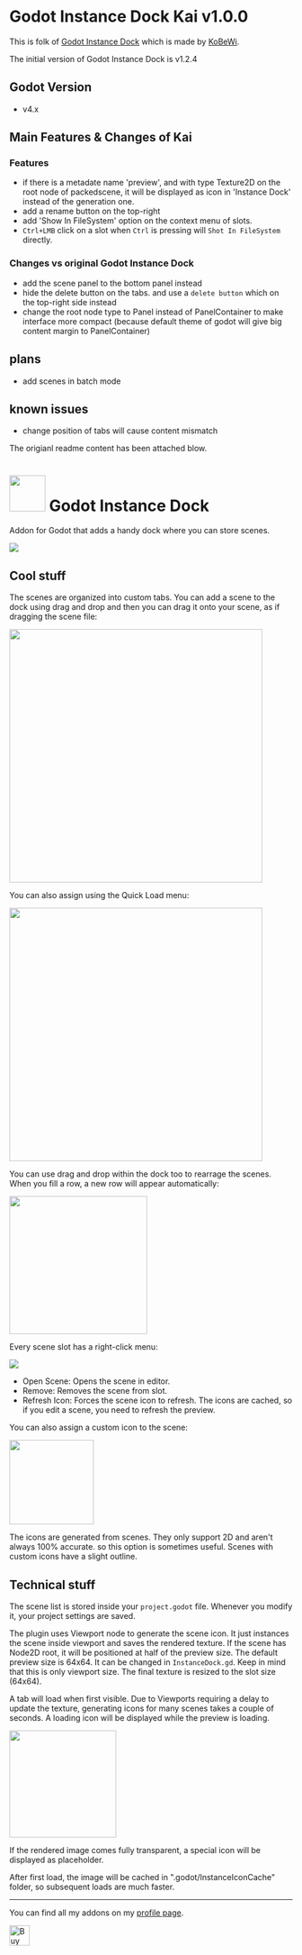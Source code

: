 # Godot Instance Dock Kai v1.0.0
This is folk of [Godot Instance Dock](https://github.com/KoBeWi/Godot-Instance-Dock) which is made by [KoBeWi](https://github.com/KoBeWi).

The initial version of Godot Instance Dock is v1.2.4

## Godot Version
- v4.x

## Main Features & Changes of Kai
### Features
- if there is a metadate name 'preview', and with type Texture2D on the root node of packedscene, it will be displayed as icon in 'Instance Dock' instead of the generation one.
- add a rename button on the top-right
- add 'Show In FileSystem' option on the context menu of slots.
- `Ctrl+LMB` click on a slot when `Ctrl` is pressing will `Shot In FileSystem` directly. 
  
### Changes vs original Godot Instance Dock
- add the scene panel to the bottom panel instead
- hide the delete button on the tabs. and use a `delete button` which on the top-right side instead
- change the root node type to Panel instead of PanelContainer to make interface more compact (because default theme of godot will give big content margin to PanelContainer)

## plans
- add scenes in batch mode 


## known issues
- change position of tabs will cause content mismatch



The origianl readme content has been attached blow.

# <img src="https://github.com/KoBeWi/Godot-Instance-Dock/blob/master/Media/Icon.png" width="64" height="64"> Godot Instance Dock
Addon for Godot that adds a handy dock where you can store scenes.

![](https://github.com/KoBeWi/Godot-Instance-Dock/blob/master/Media/Screenshot1.png)

## Cool stuff

The scenes are organized into custom tabs. You can add a scene to the dock using drag and drop and then you can drag it onto your scene, as if dragging the scene file:

<img src="https://github.com/KoBeWi/Godot-Instance-Dock/blob/master/Media/ReadmeDragAndDrop.gif" width="450">

You can also assign using the Quick Load menu:

<img src="https://github.com/KoBeWi/Godot-Instance-Dock/blob/master/Media/ReadmeQuickLoad.gif" width="450">

You can use drag and drop within the dock too to rearrage the scenes. When you fill a row, a new row will appear automatically:

<img src="https://github.com/KoBeWi/Godot-Instance-Dock/blob/master/Media/ReadmeRow.gif" width="245">

Every scene slot has a right-click menu:

![](https://github.com/KoBeWi/Godot-Instance-Dock/blob/master/Media/ReadmeMenu.png)

- Open Scene: Opens the scene in editor.
- Remove: Removes the scene from slot.
- Refresh Icon: Forces the scene icon to refresh. The icons are cached, so if you edit a scene, you need to refresh the preview.

You can also assign a custom icon to the scene:

<img src="https://github.com/KoBeWi/Godot-Instance-Dock/blob/master/Media/ReadmeCustom.gif" width="150">

The icons are generated from scenes. They only support 2D and aren't always 100% accurate. so this option is sometimes useful. Scenes with custom icons have a slight outline.

## Technical stuff

The scene list is stored inside your `project.godot` file. Whenever you modify it, your project settings are saved.

The plugin uses Viewport node to generate the scene icon. It just instances the scene inside viewport and saves the rendered texture. If the scene has Node2D root, it will be positioned at half of the preview size.
The default preview size is 64x64. It can be changed in `InstanceDock.gd`. Keep in mind that this is only viewport size. The final texture is resized to the slot size (64x64).

A tab will load when first visible. Due to Viewports requiring a delay to update the texture, generating icons for many scenes takes a couple of seconds. A loading icon will be displayed while the preview is loading.

<img src="https://github.com/KoBeWi/Godot-Instance-Dock/blob/master/Media/ReadmeLoading.gif" width="190">

If the rendered image comes fully transparent, a special icon will be displayed as placeholder.

After first load, the image will be cached in ".godot/InstanceIconCache" folder, so subsequent loads are much faster.

___
You can find all my addons on my [profile page](https://github.com/KoBeWi).

<a href='https://ko-fi.com/W7W7AD4W4' target='_blank'><img height='36' style='border:0px;height:36px;' src='https://cdn.ko-fi.com/cdn/kofi1.png?v=3' border='0' alt='Buy Me a Coffee at ko-fi.com' /></a>
